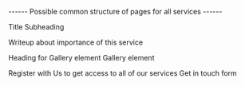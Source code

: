 ------ Possible common structure of pages for all services ------

Title
Subheading

Writeup about importance of this service

Heading for Gallery element
Gallery element

Register with Us to get access to all of our services
Get in touch form